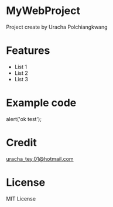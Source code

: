 # MyWebProject
Project create by Uracha Polchiangkwang

# Features
- List 1
- List 2
- List 3

# Example code
<javascript>
	alert('ok test');
</javascript>

# Credit
uracha_tey.01@hotmail.com
 
# License
MIT License

